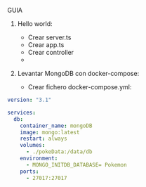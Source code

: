 GUIA

1. Hello world:

   - Crear server.ts
   - Crear app.ts
   - Crear controller
   -

2. Levantar MongoDB con docker-compose:

   - Crear fichero docker-compose.yml:

```yml
version: "3.1"

services:
  db:
    container_name: mongoDB
    image: mongo:latest
    restart: always
    volumes:
      - ./pokeData:/data/db
    environment:
      - MONGO_INITDB_DATABASE= Pokemon
    ports:
      - 27017:27017
```
